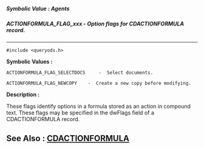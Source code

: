 ##### Symbolic Value : Agents
##### ACTIONFORMULA_FLAG_xxx - Option flags for CDACTIONFORMULA record.
---
```
#include <queryods.h>
```

**Symbolic Values :**

	ACTIONFORMULA_FLAG_SELECTDOCS	  -  Select documents.

	ACTIONFORMULA_FLAG_NEWCOPY	  -  Create a new copy before modifying.


**Description :**

These flags identify options in a formula stored as an action in compound text.  These flags may be specified in the dwFlags field of a CDACTIONFORMULA record.


**See Also :**
[CDACTIONFORMULA](/domino-c-api-docs/reference/Data/CDACTIONFORMULA)
---
